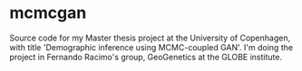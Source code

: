 # mcmcgan
Source code for my Master thesis project at the University of Copenhagen, with title 'Demographic inference using MCMC-coupled GAN'. I'm doing the project in Fernando Racimo's group, GeoGenetics at the GLOBE institute.


